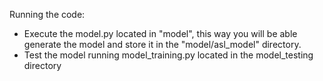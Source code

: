 Running the code:
- Execute the model.py located in "model", this way you will be able generate the model and store it in the "model/asl_model" directory.
- Test the model running model_training.py located in the model_testing directory

